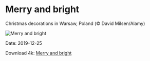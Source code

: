 # Merry and bright

Christmas decorations in Warsaw, Poland (© David Milsen/Alamy)

![Merry and bright](https://bing.com/th?id=OHR.WarsawXmas_EN-US3496666406_UHD.jpg&rf=LaDigue_UHD.jpg&pid=hp&w=1024&h=576)

Date: 2019-12-25

Download 4k: [Merry and bright](https://bing.com/th?id=OHR.WarsawXmas_EN-US3496666406_UHD.jpg&rf=LaDigue_UHD.jpg&pid=hp&w=3840&h=2160)


